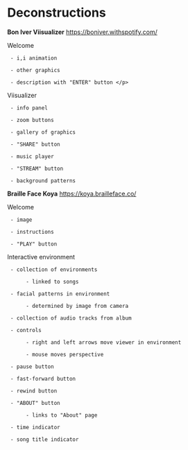 # Deconstructions

**Bon Iver Viisualizer**
https://boniver.withspotify.com/

<p> Welcome

     - i,i animation

     - other graphics

     - description with "ENTER" button </p>


Viisualizer

     - info panel

     - zoom buttons

     - gallery of graphics

     - "SHARE" button

     - music player

     - "STREAM" button

     - background patterns  


**Braille Face Koya**
https://koya.brailleface.co/

Welcome

     - image

     - instructions

     - "PLAY" button


Interactive environment

     - collection of environments

          - linked to songs

     - facial patterns in environment

          - determined by image from camera

     - collection of audio tracks from album

     - controls

          - right and left arrows move viewer in environment

          - mouse moves perspective

     - pause button

     - fast-forward button

     - rewind button

     - "ABOUT" button

          - links to "About" page

     - time indicator

     - song title indicator

